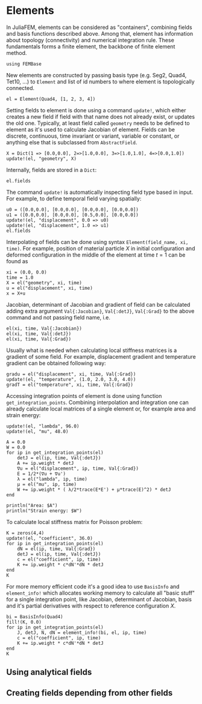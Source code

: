 # Elements

In JuliaFEM, elements can be considered as "containers", combining fields and
basis functions described above. Among that, element has information about
topology (connectivity) and numerical integration rule. These fundamentals
forms a finite element, the backbone of finite element method.

```@setup FEMBase
using FEMBase
```

New elements are constructed by passing basis type (e.g. Seg2, Quad4, Tet10, ...)
to `Element` and list of id numbers to where element is topologically connected.

```@repl FEMBase
el = Element(Quad4, [1, 2, 3, 4])
```

Setting fields to element is done using a command `update!`, which either
creates a new field if field with that name does not already exist, or updates
the old one. Typically, at least field called `geometry` needs to be defined to
element as it's used to calculate Jacobian of element. Fields can be discrete,
continuous, time invariant or variant, variable or constant, or anything else
that is subclassed from `AbstractField`.

```@repl FEMBase
X = Dict(1 => [0.0,0.0], 2=>[1.0,0.0], 3=>[1.0,1.0], 4=>[0.0,1.0])
update!(el, "geometry", X)
```

Internally, fields are stored in a `Dict`:

```@repl FEMBase
el.fields
```

The command `update!` is automatically inspecting field type based in input.
For example, to define temporal field varying spatially:

```@repl FEMBase
u0 = ([0.0,0.0], [0.0,0.0], [0.0,0.0], [0.0,0.0])
u1 = ([0.0,0.0], [0.0,0.0], [0.5,0.0], [0.0,0.0])
update!(el, "displacement", 0.0 => u0)
update!(el, "displacement", 1.0 => u1)
el.fields
```

Interpolating of fields can be done using syntax `Element(field_name, xi, time)`.
For example, position of material particle $X$ in initial configuration and
deformed configuration in the middle of the element at time $t=1$ can be found as

```@repl FEMBase
xi = (0.0, 0.0)
time = 1.0
X = el("geometry", xi, time)
u = el("displacement", xi, time)
x = X+u
```

Jacobian, determinant of Jacobian and gradient of field can be calculated adding
extra argument `Val{:Jacobian}`, `Val{:detJ}`, `Val{:Grad}` to the above command
and not passing field name, i.e.

```@repl FEMBase
el(xi, time, Val{:Jacobian})
el(xi, time, Val{:detJ})
el(xi, time, Val{:Grad})
```

Usually what is needed when calculating local stiffness matrices is a gradient
of some field. For example, displacement gradient and temperature gradient can
be obtained following way:

```@repl FEMBase
gradu = el("displacement", xi, time, Val{:Grad})
update!(el, "temperature", (1.0, 2.0, 3.0, 4.0))
gradT = el("temperature", xi, time, Val{:Grad})
```

Accessing integration points of element is done using function
`get_integration_points`. Combining interpolation and integration one can
already calculate local matrices of a single element or, for example area and
strain energy:

```@example FEMBase
update!(el, "lambda", 96.0)
update!(el, "mu", 48.0)

A = 0.0
W = 0.0
for ip in get_integration_points(el)
    detJ = el(ip, time, Val{:detJ})
    A += ip.weight * detJ
    ∇u = el("displacement", ip, time, Val{:Grad})
    E = 1/2*(∇u + ∇u')
    λ = el("lambda", ip, time)
    μ = el("mu", ip, time)
    W += ip.weight * ( λ/2*trace(E*E') + μ*trace(E)^2) * detJ
end

println("Area: $A")
println("Strain energy: $W")
```

To calculate local stiffness matrix for Poisson problem:

```@example FEMBase
K = zeros(4,4)
update!(el, "coefficient", 36.0)
for ip in get_integration_points(el)
    dN = el(ip, time, Val{:Grad})
    detJ = el(ip, time, Val{:detJ})
    c = el("coefficient", ip, time)
    K += ip.weight * c*dN'*dN * detJ
end
K
```

For more memory efficient code it's a good idea to use `BasisInfo` and
`element_info!` which allocates working memory to calculate all "basic stuff"
for a single integration point, like Jacobian, determinant of Jacobian, basis
and it's partial derivatives with respect to reference configuration $X$.

```@example FEMBase
bi = BasisInfo(Quad4)
fill!(K, 0.0)
for ip in get_integration_points(el)
    J, detJ, N, dN = element_info!(bi, el, ip, time)
    c = el("coefficient", ip, time)
    K += ip.weight * c*dN'*dN * detJ
end
K
```

## Using analytical fields

## Creating fields depending from other fields
